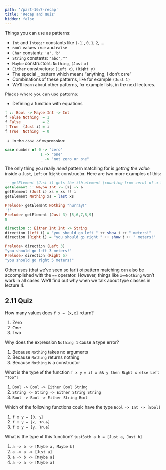 ```yaml
---
path: '/part-16/7-recap'
title: 'Recap and Quiz'
hidden: false
---
```



Things you can use as patterns:

*   `Int` and `Integer` constants like `(-1)`, `0`, `1`, `2`, …
*   `Bool` values `True` and `False`
*   `Char` constants: `'a'`, `'b'`
*   `String` constants: `"abc"`, `""`
*   `Maybe` constructors: `Nothing`, `(Just x)`
*   `Either` constructors: `(Left x)`, `(Right y)`
*   The special `_` pattern which means “anything, I don’t care”
*   Combinations of these patterns, like for example `(Just 1)`
*   We’ll learn about other patterns, for example lists, in the next lectures.

Places where you can use patterns:

*   Defining a function with equations:

```haskell
f :: Bool -> Maybe Int -> Int
f False Nothing  = 1
f False _        = 2
f True  (Just i) = i
f True  Nothing  = 0
```
*   In the `case of` expression:

```haskell
case number of 0 -> "zero"
                1 -> "one"
                _ -> "not zero or one"
```
The only thing you really _need_ pattern matching for is _getting the value_ inside a `Just`, `Left` or `Right` constructor. Here are two more examples of this:

```haskell
-- getElement (Just i) gets the ith element (counting from zero) of a list, getElement Nothing gets the last element
getElement :: Maybe Int -> [a] -> a
getElement (Just i) xs = xs !! i
getElement Nothing xs = last xs

Prelude> getElement Nothing "hurray!"
'!'
Prelude> getElement (Just 3) [5,6,7,8,9]
8

direction :: Either Int Int -> String
direction (Left i) = "you should go left " ++ show i ++ " meters!"
direction (Right i) = "you should go right " ++ show i ++ " meters!"

Prelude> direction (Left 3)
"you should go left 3 meters!"
Prelude> direction (Right 5)
"you should go right 5 meters!"
```

Other uses (that we’ve seen so far!) of pattern matching can also be accomplished with the `==` operator. However, things like `x==Nothing` won’t work in all cases. We’ll find out why when we talk about type classes in lecture 4.

2.11 Quiz
---------

How many values does `f x = [x,x]` return?

1.  Zero
2.  One
3.  Two

Why does the expression `Nothing 1` cause a type error?

1.  Because `Nothing` takes no arguments
2.  Because `Nothing` returns nothing
3.  Because `Nothing` is a constructor

What is the type of the function `f x y = if x && y then Right x else Left "foo"`?

1.  `Bool -> Bool -> Either Bool String`
2.  `String -> String -> Either String String`
3.  `Bool -> Bool -> Either String Bool`

Which of the following functions could have the type `Bool -> Int -> [Bool]`

1.  `f x y = [0, y]`
2.  `f x y = [x, True]`
3.  `f x y = [y, True]`

What is the type of this function? `justBoth a b = [Just a, Just b]`

1.  `a -> b -> [Maybe a, Maybe b]`
2.  `a -> a -> [Just a]`
3.  `a -> b -> [Maybe a]`
4.  `a -> a -> [Maybe a]`
